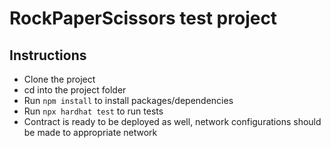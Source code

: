 # RockPaperScissors test project

## Instructions

- Clone the project  
- cd into the project folder   
- Run `npm install` to install packages/dependencies
- Run `npx hardhat test` to run tests
- Contract is ready to be deployed as well, network configurations should be made to appropriate network  

